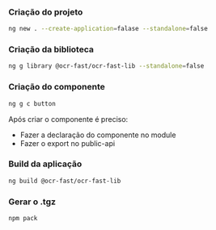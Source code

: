 ### Criação do projeto

```bash
ng new . --create-application=falase --standalone=false
```

### Criação da biblioteca

```bash
ng g library @ocr-fast/ocr-fast-lib --standalone=false
```

### Criação do componente

```bash
ng g c button
```

Após criar o componente é preciso:

- Fazer a declaração do componente no module
- Fazer o export no public-api

### Build da aplicação

```bash
ng build @ocr-fast/ocr-fast-lib
```

### Gerar o .tgz

```bash
npm pack
```
